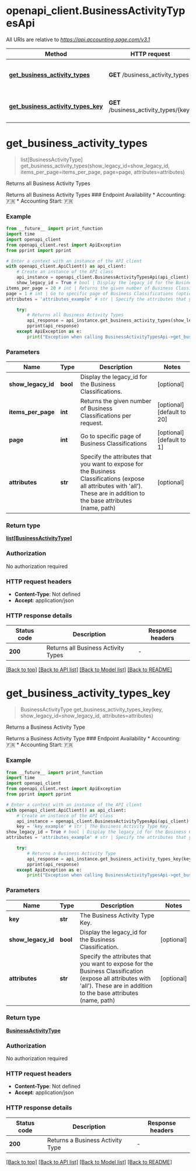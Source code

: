 # openapi_client.BusinessActivityTypesApi

All URIs are relative to *https://api.accounting.sage.com/v3.1*

Method | HTTP request | Description
------------- | ------------- | -------------
[**get_business_activity_types**](BusinessActivityTypesApi.md#get_business_activity_types) | **GET** /business_activity_types | Returns all Business Activity Types
[**get_business_activity_types_key**](BusinessActivityTypesApi.md#get_business_activity_types_key) | **GET** /business_activity_types/{key} | Returns a Business Activity Type


# **get_business_activity_types**
> list[BusinessActivityType] get_business_activity_types(show_legacy_id=show_legacy_id, items_per_page=items_per_page, page=page, attributes=attributes)

Returns all Business Activity Types

Returns all Business Activity Types  ### Endpoint Availability  * Accounting: 🇫🇷 * Accounting Start: 🇫🇷

### Example

```python
from __future__ import print_function
import time
import openapi_client
from openapi_client.rest import ApiException
from pprint import pprint

# Enter a context with an instance of the API client
with openapi_client.ApiClient() as api_client:
    # Create an instance of the API class
    api_instance = openapi_client.BusinessActivityTypesApi(api_client)
    show_legacy_id = True # bool | Display the legacy_id for the Business Classifications. (optional)
items_per_page = 20 # int | Returns the given number of Business Classifications per request. (optional) (default to 20)
page = 1 # int | Go to specific page of Business Classifications (optional) (default to 1)
attributes = 'attributes_example' # str | Specify the attributes that you want to expose for the Business Classifications (expose all attributes with 'all'). These are in addition to the base attributes (name, path) (optional)

    try:
        # Returns all Business Activity Types
        api_response = api_instance.get_business_activity_types(show_legacy_id=show_legacy_id, items_per_page=items_per_page, page=page, attributes=attributes)
        pprint(api_response)
    except ApiException as e:
        print("Exception when calling BusinessActivityTypesApi->get_business_activity_types: %s\n" % e)
```

### Parameters

Name | Type | Description  | Notes
------------- | ------------- | ------------- | -------------
 **show_legacy_id** | **bool**| Display the legacy_id for the Business Classifications. | [optional] 
 **items_per_page** | **int**| Returns the given number of Business Classifications per request. | [optional] [default to 20]
 **page** | **int**| Go to specific page of Business Classifications | [optional] [default to 1]
 **attributes** | **str**| Specify the attributes that you want to expose for the Business Classifications (expose all attributes with &#39;all&#39;). These are in addition to the base attributes (name, path) | [optional] 

### Return type

[**list[BusinessActivityType]**](BusinessActivityType.md)

### Authorization

No authorization required

### HTTP request headers

 - **Content-Type**: Not defined
 - **Accept**: application/json

### HTTP response details
| Status code | Description | Response headers |
|-------------|-------------|------------------|
**200** | Returns all Business Activity Types |  -  |

[[Back to top]](#) [[Back to API list]](../README.md#documentation-for-api-endpoints) [[Back to Model list]](../README.md#documentation-for-models) [[Back to README]](../README.md)

# **get_business_activity_types_key**
> BusinessActivityType get_business_activity_types_key(key, show_legacy_id=show_legacy_id, attributes=attributes)

Returns a Business Activity Type

Returns a Business Activity Type  ### Endpoint Availability  * Accounting: 🇫🇷 * Accounting Start: 🇫🇷

### Example

```python
from __future__ import print_function
import time
import openapi_client
from openapi_client.rest import ApiException
from pprint import pprint

# Enter a context with an instance of the API client
with openapi_client.ApiClient() as api_client:
    # Create an instance of the API class
    api_instance = openapi_client.BusinessActivityTypesApi(api_client)
    key = 'key_example' # str | The Business Activity Type Key.
show_legacy_id = True # bool | Display the legacy_id for the Business Classification. (optional)
attributes = 'attributes_example' # str | Specify the attributes that you want to expose for the Business Classification (expose all attributes with 'all'). These are in addition to the base attributes (name, path) (optional)

    try:
        # Returns a Business Activity Type
        api_response = api_instance.get_business_activity_types_key(key, show_legacy_id=show_legacy_id, attributes=attributes)
        pprint(api_response)
    except ApiException as e:
        print("Exception when calling BusinessActivityTypesApi->get_business_activity_types_key: %s\n" % e)
```

### Parameters

Name | Type | Description  | Notes
------------- | ------------- | ------------- | -------------
 **key** | **str**| The Business Activity Type Key. | 
 **show_legacy_id** | **bool**| Display the legacy_id for the Business Classification. | [optional] 
 **attributes** | **str**| Specify the attributes that you want to expose for the Business Classification (expose all attributes with &#39;all&#39;). These are in addition to the base attributes (name, path) | [optional] 

### Return type

[**BusinessActivityType**](BusinessActivityType.md)

### Authorization

No authorization required

### HTTP request headers

 - **Content-Type**: Not defined
 - **Accept**: application/json

### HTTP response details
| Status code | Description | Response headers |
|-------------|-------------|------------------|
**200** | Returns a Business Activity Type |  -  |

[[Back to top]](#) [[Back to API list]](../README.md#documentation-for-api-endpoints) [[Back to Model list]](../README.md#documentation-for-models) [[Back to README]](../README.md)

